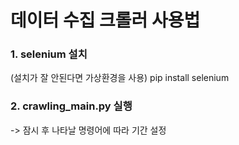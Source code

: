 # 데이터 수집 크롤러 사용법

### 1. selenium 설치
(설치가 잘 안된다면 가상환경을 사용)
pip install selenium

### 2. crawling_main.py 실행
-> 잠시 후 나타날 명령어에 따라 기간 설정